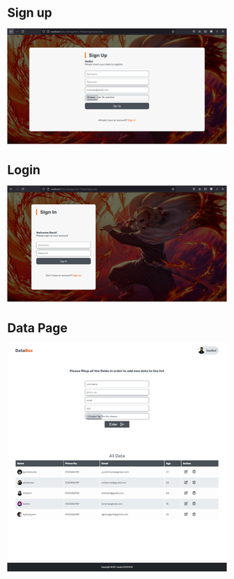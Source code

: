 <h1>Sign up</h1>
<img src="./screenshots/register.PNG"/>
<h1>Login</h1>
<img src="./screenshots/login.PNG"/>
<h1>Data Page</h1>
<img src="./screenshots/screencapture-localhost-Data-Management-Project-data-page-php-2022-08-31-08_17_45.png"/>
